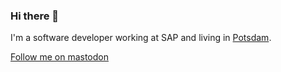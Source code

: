 ### Hi there 👋

I'm a software developer working at SAP and living in [Potsdam](https://en.wikipedia.org/wiki/Potsdam).

[Follow me on mastodon](https://social.tchncs.de/@fwilhe)
